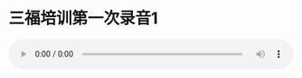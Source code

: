 # 三福培训第一次录音1

<audio style="width: 100%;" preload="false" controls controlslist="nodownload"><source src="http://file.simai.life/audio/mp3/old/12212.mp3" type="audio/mpeg">Your browser does not support the audio element.</audio>


